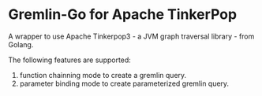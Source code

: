 # Gremlin-Go for Apache TinkerPop

A wrapper to use Apache Tinkerpop3 - a JVM graph traversal library - from Golang.

The following features are supported:
1. function chainning mode to create a gremlin query.
2. parameter binding mode to create parameterized gremlin query.
